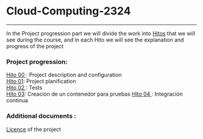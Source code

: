 # Cloud-Computing-2324

---
In the Project progression part we will divide the work into [Hitos](https://github.com/Ilyas-ZG/Cloud-Computing-2324/tree/main/Hitos) that we will see during the course, and in each Hito we will see the explanation and progress of the project
### Project progression: 
[Hito 00 ](https://github.com/Ilyas-ZG/Cloud-Computing-2324/tree/main/Hitos/Hito00): Project description and configuration  
[Hito 01](https://github.com/Ilyas-ZG/Cloud-Computing-2324/tree/main/Hitos/Hito01): Project planification   
[Hito 02 ](https://github.com/Ilyas-ZG/Cloud-Computing-2324/tree/main/Hitos/Hito02) : Tests  
[Hito 03](https://github.com/Ilyas-ZG/Cloud-Computing-2324/tree/main/Hitos/Hito03):  Creación de un contenedor para pruebas 
[Hito 04 ](https://github.com/Ilyas-ZG/Cloud-Computing-2324/tree/main/Hitos/Hito04) : Integración continua  


### Additional documents :
[Licence](https://github.com/Ilyas-ZG/Cloud-Computing-2324/blob/main/LICENSE) of the project 

